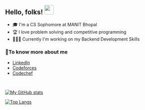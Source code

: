 ## Hello, folks! <img src="https://raw.githubusercontent.com/MartinHeinz/MartinHeinz/master/wave.gif" width="30px">

*  🎓 I'm a CS Sophomore at MANIT Bhopal
*  🏆 I love problem solving and competitive programming
*  👨🏽‍💻 Currently I'm working on my Backend Development Skills


### 💬To know more about me
*  [LinkedIn](https://www.linkedin.com/in/aditya-prasad-2508/)
*  [Codeforces](https://codeforces.com/profile/apcc_25)
*  [Codechef](https://www.codechef.com/users/apcc_25)

<br />

[![My GitHub stats](https://github-readme-stats.vercel.app/api?username=adityap25&show_icons=true&theme=tokyonight)
](https://github.com/adityap25/github-readme-stats)


[![Top Langs](https://github-readme-stats.vercel.app/api/top-langs/?username=adityap25&layout=compact&theme=tokyonight)](https://github.com/adityap25/github-readme-stats)

